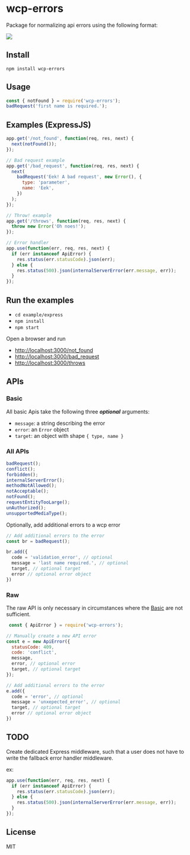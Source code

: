 # wcp-errors

Package for normalizing api errors using the following format:

![](https://github.com/cdimascio/wcp-errors/blob/master/assets/error.png?raw=true)

## Install

```shell
npm install wcp-errors
```

## Usage

```JavaScript
const { notFound } = require('wcp-errors');
badRequest('first name is required.');
```

## Examples (ExpressJS)

```javascript
app.get('/not_found', function(req, res, next) {
  next(notFound());
});

// Bad request example
app.get('/bad_request', function(req, res, next) {
  next(
    badRequest('Eek! A bad request', new Error(), {
      type: 'parameter',
      name: 'Eek',
    })
  );
});

// Throw! example
app.get('/throws', function(req, res, next) {
  throw new Error('Oh noes!');
});

// Error handler
app.use(function(err, req, res, next) {
  if (err instanceof ApiError) {
    res.status(err.statusCode).json(err);
  } else {
    res.status(500).json(internalServerError(err.message, err));
  }
});
```

## Run the examples

- `cd example/express`
- `npm install`
- `npm start`

Open a browser and run

- [http://localhost:3000/not_found](http://localhost:3000/not_found)
- [http://localhost:3000/bad_request](http://localhost:3000/bad_request)
- [http://localhost:3000/throws](http://localhost:3000/throws)

## APIs

### Basic

All basic Apis take the following three ***optional*** arguments: 

- `message`: a string describing the error
- `error`: an `Error` object
- `target`: an object with shape `{ type, name }`

### All APIs

```javascript
badRequest();
conflict();
forbidden();
internalServerError();
methodNotAllowed();
notAcceptable();
notFound();
requestEntityTooLarge();
unAuthorized();
unsupportedMediaType();
```

Optionally, add additional errors to a wcp error

```javascript
// Add additional errors to the error
const br = badRequest();

br.add({
  code = 'validation_error', // optional
  message = 'last name required.', // optional
  target, // optional target
  error // optional error object
})
```

### Raw

The raw API is only necessary in circumstances where the [Basic](#basic) are not sufficient.

```javascript
 const { ApiError } = require('wcp-errors');

// Manually create a new API error
const e = new ApiError({
  statusCode: 409,
  code: 'conflict',
  message,
  error, // optional error
  target, // optional target
});

// Add additional errors to the error
e.add({
  code = 'error', // optional
  message = 'unxepected_error', // optional
  target, // optional target
  error // optional error object
})
```

## TODO
Create dedicated Express middleware, such that a user does not have to write the fallback error handler middleware.

ex:

```javascript
app.use(function(err, req, res, next) {
  if (err instanceof ApiError) {
    res.status(err.statusCode).json(err);
  } else {
    res.status(500).json(internalServerError(err.message, err));
  }
});
```

## License

MIT
